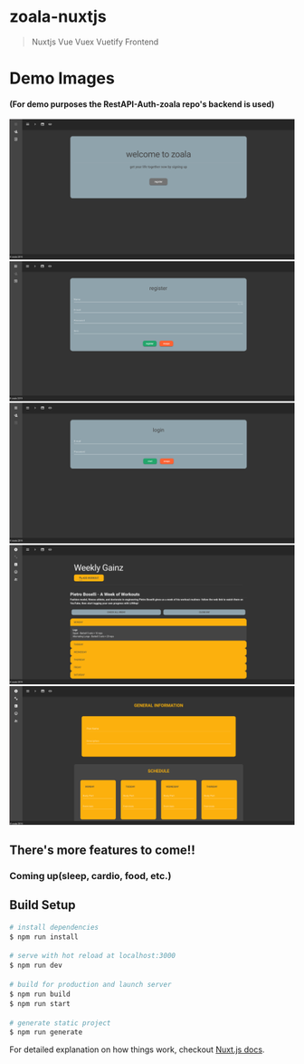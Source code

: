 # zoala-nuxtjs

> Nuxtjs Vue Vuex Vuetify Frontend

# Demo Images 
#### (For demo purposes the RestAPI-Auth-zoala repo's backend is used)

![Home Page](readme-images/homepage.png)
![Register Page](readme-images/register.png)
![Login Page](readme-images/login.png)
![addMuscle Page](readme-images/getworkout.png)
![postMuscle Page](readme-images/postworkout.png)


## There's more features to come!!
### Coming up(sleep, cardio, food, etc.)
## Build Setup

``` bash
# install dependencies
$ npm run install

# serve with hot reload at localhost:3000
$ npm run dev

# build for production and launch server
$ npm run build
$ npm run start

# generate static project
$ npm run generate
```

For detailed explanation on how things work, checkout [Nuxt.js docs](https://nuxtjs.org).
